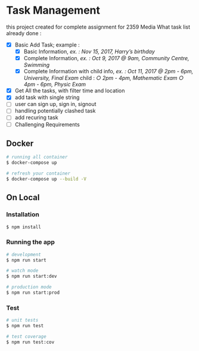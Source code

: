 # Task Management

this project created for complete assignment for 2359 Media
What task list already done :
- [x] Basic Add Task; example :
  - [x] Basic Information, *ex. : Nov 15, 2017, Harry’s birthday*
  - [x] Complete Information, *ex. : Oct 9, 2017 @ 9am, Community Centre, Swimming*
  - [x] Complete Information with child info, *ex. : Oct 11, 2017 @ 2pm - 6pm, University, Final Exam*
    child :
    *○ 2pm - 4pm, Mathematic Exam*
    *○ 4pm - 6pm, Physic Exam*

- [x] Get All the tasks, with filter time and location
- [x] add task with single string
- [ ] user can sign up, sign in, signout
- [ ] handling potentially clashed task
- [ ] add recuring task
- [ ] Challenging Requirements

## Docker
```bash
# running all container
$ docker-compose up

# refresh your container
$ docker-compose up --build -V

```

## On Local

### Installation

```bash
$ npm install
```

### Running the app

```bash
# development
$ npm run start

# watch mode
$ npm run start:dev

# production mode
$ npm run start:prod
```

### Test

```bash
# unit tests
$ npm run test

# test coverage
$ npm run test:cov
```
